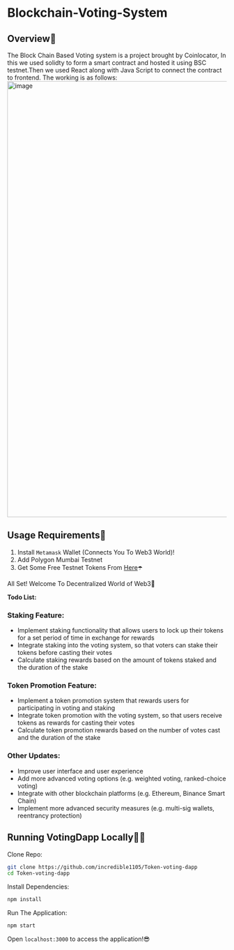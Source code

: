 Blockchain-Voting-System
=======

## Overview💜
The Block Chain Based Voting system is a project brought by Coinlocator, In this we used solidty to form a smart contract
 and hosted it using BSC testnet.Then we used React along with Java Script to connect the contract to frontend.
The working is as follows:
<img width="1000" alt="image" src="https://github.com/SamarthGhante/Blockchain-Voting-System/assets/144468120/c7f191e1-5103-4afc-8425-3b4a6d7d1508">


## Usage Requirements🤖
1. Install `Metamask` Wallet (Connects You To Web3 World)!
2. Add Polygon Mumbai Testnet </strong>
3. Get Some Free Testnet Tokens From <a href="https://mumbaifaucet.com/">Here</a></strong>☂️
<p>All Set! Welcome To Decentralized World of Web3🤩</p>


**Todo List:**

### Staking Feature:

* Implement staking functionality that allows users to lock up their tokens for a set period of time in exchange for rewards
* Integrate staking into the voting system, so that voters can stake their tokens before casting their votes
* Calculate staking rewards based on the amount of tokens staked and the duration of the stake

### Token Promotion Feature:

* Implement a token promotion system that rewards users for participating in voting and staking
* Integrate token promotion with the voting system, so that users receive tokens as rewards for casting their votes
* Calculate token promotion rewards based on the number of votes cast and the duration of the stake

### Other Updates:

* Improve user interface and user experience
* Add more advanced voting options (e.g. weighted voting, ranked-choice voting)
* Integrate with other blockchain platforms (e.g. Ethereum, Binance Smart Chain)
* Implement more advanced security measures (e.g. multi-sig wallets, reentrancy protection)


## Running VotingDapp Locally👨‍💻

Clone Repo:

```sh
git clone https://github.com/incredible1105/Token-voting-dapp
cd Token-voting-dapp
```

Install Dependencies:

```sh
npm install
```

Run The Application:

```sh
npm start
```
 Open `localhost:3000` to access the application!😎


